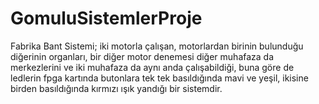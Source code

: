 # GomuluSistemlerProje

Fabrika Bant Sistemi; iki motorla çalışan, motorlardan birinin bulunduğu diğerinin organları, bir diğer motor denemesi diğer muhafaza da merkezlerini ve iki muhafaza da aynı anda çalışabildiği, buna göre de ledlerin fpga kartında butonlara tek tek basıldığında mavi ve yeşil, ikisine birden basıldığında kırmızı ışık yandığı bir sistemdir.
